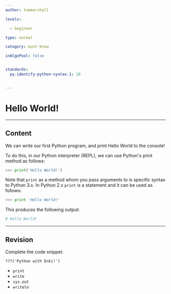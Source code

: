 ```yaml
---
author: tommarshall

levels:

  - beginner

type: normal

category: must-know

inAlgoPool: false


standards:
  py.identify-python-syntax.1: 10


---
```


# Hello World!

---
## Content

We can write our first Python program, and print Hello World to the console!

To do this, in our Python interpreter (REPL), we can use Python's print method as follows:

```python
>>> print('Hello World!')
```

Note that `print` as a method whom you pass arguments to is specific syntax to Python 3.x. In Python 2.x `print` is a statement and it can be used as follows:

```python
>>> print 'Hello World!'
```

This produces the following output:

```python
# Hello World!
```

---
## Revision

Complete the code snippet:

```
???('Python with Enki!')
```

* `print`
* `write`
* `sys.out`
* `writeln`
